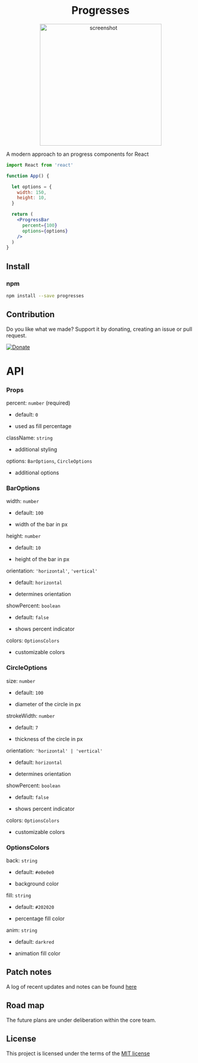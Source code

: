 <h1 align="center">Progresses</h1>
<!-- <p align="center">
  <a href="https://www.npmjs.com/package/progresses">
    <img alt="npm" src="https://img.shields.io/npm/v/progresses?style=flat" />
  </a>
  <a href="https://www.npmjs.com/package/progresses">
    <img alt="npm" src="https://img.shields.io/npm/dw/progresses?style=flat?&color=blue" />
  </a>
  <a href="https://www.npmjs.com/package/progresses">
    <img alt="npm" src="https://img.shields.io/github/package-json/dependency-version/capriok/progresses/dev/@types/react" />
  </a>
</p> -->
<p align="center">
  <img alt="screenshot" src="https://i.imgur.com/LXTOo2H.png" width="325" >
</p> 

A modern approach to an progress components for React

```jsx
import React from 'react'

function App() {

  let options = {
    width: 150,
    height: 10,
  }

  return (
    <ProgressBar
      percent={100}
      options={options}
    />
  )
}
```

## Install

### npm

```bash
npm install --save progresses
```

## Contribution

Do you like what we made? Support it by donating, creating an issue or pull request.

[![Donate](https://img.shields.io/badge/Donate-PayPal-blue.svg)](https://paypal.me/capriok7)

<!-- ## Try it out on CodeSandbox
[![Edit Button](https://svgshare.com/i/KAx.svg)](https://codesandbox.io/s/autosearch-08wvi) -->

# API

### Props

percent: `number` (required)

- default: `0`

- used as fill percentage

className: `string` 

- additional styling

options: `BarOptions`, `CircleOptions` 

- additional options

### BarOptions

width: `number`

- default: `100`

- width of the bar in px

height: `number`

- default: `10`

- height of the bar in px

orientation: `'horizontal'`, `'vertical'`

- default: `horizontal`

- determines orientation 

showPercent: `boolean`

- default: `false`

- shows percent indicator

colors: `OptionsColors`

- customizable colors

### CircleOptions

size: `number`

- default: `100`

- diameter of the circle in px

strokeWidth: `number`

- default: `7`

- thickness of the circle in px

orientation: `'horizontal' | 'vertical'`

- default: `horizontal`

- determines orientation 

showPercent: `boolean`

- default: `false`

- shows percent indicator

colors: `OptionsColors`

- customizable colors

### OptionsColors

back: `string`

- default: `#e0e0e0`

- background color

fill: `string`

- default: `#202020`

- percentage fill color

anim: `string`

- default: `darkred`

- animation fill color

## Patch notes
A log of recent updates and notes can be found [here](https://kylecaprio.dev/progresses)

## Road map
The future plans are under deliberation within the core team.

## License
This project is licensed under the terms of the [MIT license](/LICENSE)

